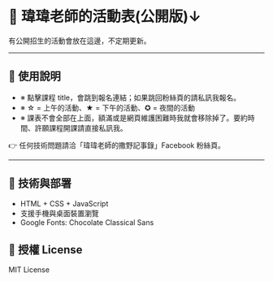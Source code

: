 # 📅 瑋瑋老師的活動表(公開版)↓

有公開招生的活動會放在這邊，不定期更新。

---

## 📌 使用說明

- ※ 點擊課程 title，會跳到報名連結；如果跳回粉絲頁的請私訊我報名。
- ※ ☆ = 上午的活動、★ = 下午的活動、✪ = 夜間的活動
- ※ 課表不會全部在上面，額滿或是網頁維護困難時我就會移除掉了。要約時間、許願課程開課請直接私訊我。

👉 任何技術問題請洽「瑋瑋老師的撒野記事錄」Facebook 粉絲頁。

---

## 📂 技術與部署

- HTML + CSS + JavaScript
- 支援手機與桌面裝置瀏覽
- Google Fonts: Chocolate Classical Sans

## 📄 授權 License

MIT License
